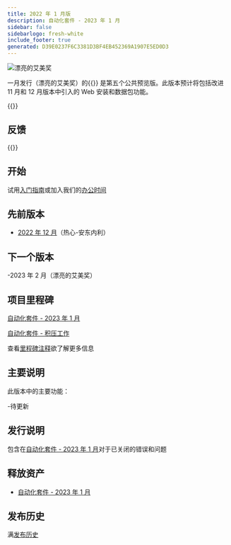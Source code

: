 ```yaml
---
title: 2022 年 1 月版
description: 自动化套件 - 2023 年 1 月
sidebar: false
sidebarlogo: fresh-white
include_footer: true
generated: D39E0237F6C3381D3BF4EB452369A1907E5ED0D3
---
```


<div class="optional">

![漂亮的艾美奖](/images/nifty-emmy.png)

一月发行（漂亮的艾美奖）的{{<product-name>}} 是第五个公共预览版。此版本预计将包括改进 11 月和 12 月版本中引入的 Web 安装和数据包功能。

</div>

<div class="optional">

{{<presentationStyles>}}

## 反馈

{{<questions name="/content/zh-hans/releases/january-2023.json" completed="感谢您提供反馈" shownavigationbuttons="false" locale="zh-hans">}}

</div>

<div class="optional">

## 开始

试用[入门指南](/zh-hans/get-started)或加入我们的[办公时间](/zh-hans/office-hours)

## 先前版本

- [2022 年 12 月](/zh-hans/releases/december-2022)（热心-安东内利）

## 下一个版本

-2023 年 2 月（漂亮的艾美奖）

## 项目里程碑

[自动化套件 - 2023 年 1 月](https://github.com/orgs/microsoft/projects/486/views/9)

[自动化套件 - 积压工作](https://github.com/orgs/microsoft/projects/486/views/1)

查看[里程碑注释](/zh-hans/releases/milestones)欲了解更多信息

## 主要说明

此版本中的主要功能：

-待更新

## 发行说明

包含在[自动化套件 - 2023 年 1 月](https://github.com/microsoft/powercat-automation-kit/releases/tag/AutomationKit-January2023)对于已关闭的错误和问题

## 释放资产

- [自动化套件 - 2023 年 1 月](https://github.com/microsoft/powercat-automation-kit/releases/tag/AutomationKit-January2023)

## 发布历史

满[发布历史](/zh-hans/releases)

</div>
